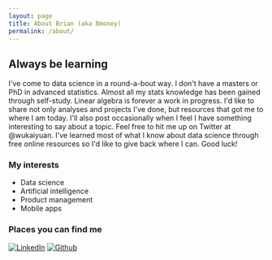 ```yaml
---
layout: page
title: About Brian (aka Bmoney)
permalink: /about/
---
```


## Always be learning
I've come to data science in a round-a-bout way. I don't have a masters or PhD in advanced statistics. Almost all my stats knowledge has been gained through self-study. Linear algebra is forever a work in progress. I'd like to share not only analyses and projects I've done, but resources that got me to where I am today. I'll also post occasionally when I feel I have something interesting to say about a topic. Feel free to hit me up on Twitter at @wukaiyuan. I've learned most of what I know about data science through free online resources so I'd like to give back where I can. Good luck!

### My interests

* Data science
* Artificial intelligence
* Product management
* Mobile apps

### Places you can find me
[![LinkedIn](http://wukaiyuan.github.io/wukaiyuan.github.io/public/social-1_round-linkedin.svg)](http://www.linkedin.com/in/brianheng)
[![Github](http://wukaiyuan.github.io/wukaiyuan.github.io/public/social-1_round-github.svg)](http://github.com/wukaiyuan)
